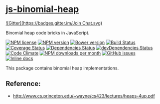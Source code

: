 [js-binomial-heap](http://aureooms.github.io/js-binomial-heap)
==
[![Gitter](https://badges.gitter.im/Join Chat.svg)](https://gitter.im/aureooms/js-binomial-heap?utm_source=badge&utm_medium=badge&utm_campaign=pr-badge&utm_content=badge)

Binomial heap code bricks in JavaScript.

[![NPM license](http://img.shields.io/npm/l/aureooms-js-binomial-heap.svg?style=flat)](https://raw.githubusercontent.com/aureooms/js-binomial-heap/master/LICENSE)
[![NPM version](http://img.shields.io/npm/v/aureooms-js-binomial-heap.svg?style=flat)](https://www.npmjs.org/package/aureooms-js-binomial-heap)
[![Bower version](http://img.shields.io/bower/v/aureooms-js-binomial-heap.svg?style=flat)](http://bower.io/search/?q=aureooms-js-binomial-heap)
[![Build Status](http://img.shields.io/travis/aureooms/js-binomial-heap.svg?style=flat)](https://travis-ci.org/aureooms/js-binomial-heap)
[![Coverage Status](http://img.shields.io/coveralls/aureooms/js-binomial-heap.svg?style=flat)](https://coveralls.io/r/aureooms/js-binomial-heap)
[![Dependencies Status](http://img.shields.io/david/aureooms/js-binomial-heap.svg?style=flat)](https://david-dm.org/aureooms/js-binomial-heap#info=dependencies)
[![devDependencies Status](http://img.shields.io/david/dev/aureooms/js-binomial-heap.svg?style=flat)](https://david-dm.org/aureooms/js-binomial-heap#info=devDependencies)
[![Code Climate](http://img.shields.io/codeclimate/github/aureooms/js-binomial-heap.svg?style=flat)](https://codeclimate.com/github/aureooms/js-binomial-heap)
[![NPM downloads per month](http://img.shields.io/npm/dm/aureooms-js-binomial-heap.svg?style=flat)](https://www.npmjs.org/package/aureooms-js-binomial-heap)
[![GitHub issues](http://img.shields.io/github/issues/aureooms/js-binomial-heap.svg?style=flat)](https://github.com/aureooms/js-binomial-heap/issues)
[![Inline docs](http://inch-ci.org/github/aureooms/js-binomial-heap.svg?branch=master&style=shields)](http://inch-ci.org/github/aureooms/js-binomial-heap)

This package contains binomial heap implementations.


## Reference:

  - http://www.cs.princeton.edu/~wayne/cs423/lectures/heaps-4up.pdf

